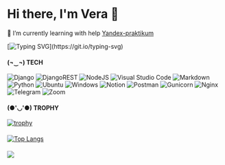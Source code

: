# Hi there, I'm Vera 👋

🌱 I’m currently learning with help [Yandex-praktikum](https://practicum.yandex.ru/catalog/programming/)

[![Typing SVG](https://readme-typing-svg.herokuapp.com?color=%2336BCF7&lines=The+course+"Python+developer")](https://git.io/typing-svg)
<!--
**VeraUrsul/VeraUrsul** is a ✨ _special_ ✨ repository because its `README.md` (this file) appears on your GitHub profile.

Here are some ideas to get you started:

- 🔭 I’m currently working on ...
- 🌱 I’m currently learning ...
- 👯 I’m looking to collaborate on ...
- 🤔 I’m looking for help with ...
- 💬 Ask me about ...
- 📫 How to reach me: ...
- 😄 Pronouns: ...
- ⚡ Fun fact: ...
-->
#### (¬‿¬) TECH
![Django](https://img.shields.io/badge/django-%23092E20.svg?style=for-the-badge&logo=django&logoColor=white)  ![DjangoREST](https://img.shields.io/badge/DJANGO-REST-ff1709?style=for-the-badge&logo=django&logoColor=white&color=ff1709&labelColor=gray) ![NodeJS](https://img.shields.io/badge/node.js-6DA55F?style=for-the-badge&logo=node.js&logoColor=white) ![Visual Studio Code](https://img.shields.io/badge/Visual%20Studio%20Code-0078d7.svg?style=for-the-badge&logo=visual-studio-code&logoColor=white) ![Markdown](https://img.shields.io/badge/markdown-%23000000.svg?style=for-the-badge&logo=markdown&logoColor=white) ![Python](https://img.shields.io/badge/python-3670A0?style=for-the-badge&logo=python&logoColor=ffdd54) ![Ubuntu](https://img.shields.io/badge/Ubuntu-E95420?style=for-the-badge&logo=ubuntu&logoColor=white) ![Windows](https://img.shields.io/badge/Windows-0078D6?style=for-the-badge&logo=windows&logoColor=white) ![Notion](https://img.shields.io/badge/Notion-%23000000.svg?style=for-the-badge&logo=notion&logoColor=white) ![Postman](https://img.shields.io/badge/Postman-FF6C37?style=for-the-badge&logo=postman&logoColor=white) ![Gunicorn](https://img.shields.io/badge/gunicorn-%298729.svg?style=for-the-badge&logo=gunicorn&logoColor=white) ![Nginx](https://img.shields.io/badge/nginx-%23009639.svg?style=for-the-badge&logo=nginx&logoColor=white) ![Telegram](https://img.shields.io/badge/Telegram-2CA5E0?style=for-the-badge&logo=telegram&logoColor=white) ![Zoom](https://img.shields.io/badge/Zoom-2D8CFF?style=for-the-badge&logo=zoom&logoColor=white) 


#### (●'◡'●) TROPHY
[![trophy](https://github-profile-trophy.vercel.app/?username=VeraUrsul&theme=onedark)](https://github.com/VeraUrsul/github-profile-trophy)


#### 
<!---Для компактной версии-->
[![Top Langs](https://github-readme-stats.vercel.app/api/top-langs/?username=VeraUrsul&layout=compact)](https://github.com/VeraUrsul/github-readme-stats)

####
![](https://komarev.com/ghpvc/?username=VeraUrsul)
